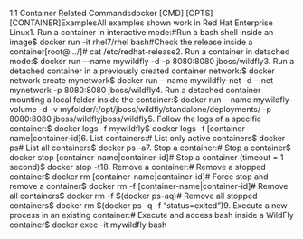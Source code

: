 1.1 Container Related Commandsdocker [CMD] [OPTS] [CONTAINER]ExamplesAll examples shown work in Red Hat Enterprise Linux1. Run a container in interactive mode:#Run a bash shell inside an image$ docker run -it rhel7/rhel bash#Check the release inside a container[root@.../]# cat /etc/redhat-release2. Run a container in detached mode:$ docker run --name mywildfly -d -p 8080:8080 jboss/wildfly3. Run a detached container in a previously created container network:$ docker network create mynetwork$ docker run --name mywildfly-net -d --net mynetwork \-p 8080:8080 jboss/wildfly4. Run a detached container mounting a local folder inside the container:$ docker run --name mywildfly-volume -d \-v myfolder/:/opt/jboss/wildfly/standalone/deployments/ \-p 8080:8080 jboss/wildflyjboss/wildfly5. Follow the logs of a specific container:$ docker logs -f mywildfly$ docker logs -f [container-name|container-id]6. List containers:# List only active containers$ docker ps# List all containers$ docker ps -a7. Stop a container:# Stop a container$ docker stop [container-name|container-id]# Stop a container (timeout = 1 second)$ docker stop -t18. Remove a container:# Remove a stopped container$ docker rm [container-name|container-id]# Force stop and remove a container$ docker rm -f [container-name|container-id]# Remove all containers$ docker rm -f $(docker ps-aq)# Remove all stopped containers$ docker rm $(docker ps -q -f “status=exited”)9. Execute a new process in an existing container:# Execute and access bash inside a WildFly container$ docker exec -it mywildfly bash
